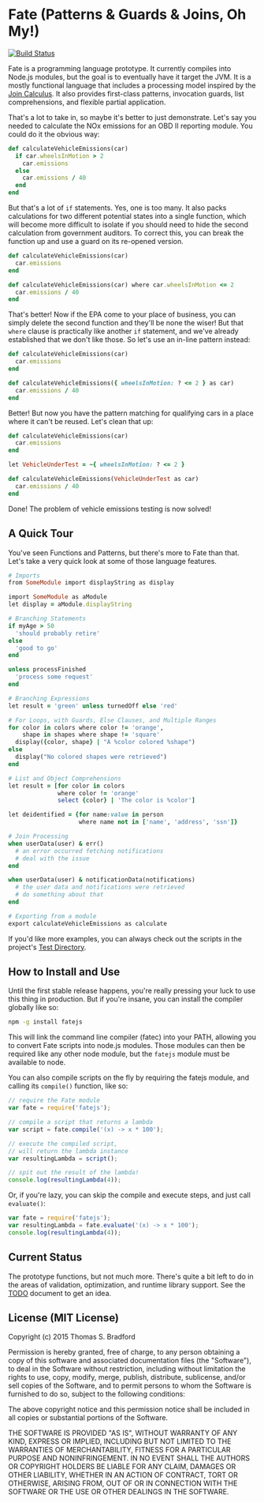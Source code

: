 # Fate (Patterns & Guards & Joins, Oh My!)
[![Build Status](https://travis-ci.org/Forty-Niner/fate-lang.svg?branch=master)](https://travis-ci.org/Forty-Niner/fate-lang)

Fate is a programming language prototype.  It currently compiles into Node.js modules, but the goal is to eventually have it target the JVM.  It is a mostly functional language that includes a processing model inspired by the [Join Calculus](https://en.wikipedia.org/wiki/Join-calculus).  It also provides first-class patterns, invocation guards, list comprehensions, and flexible partial application.

That's a lot to take in, so maybe it's better to just demonstrate.  Let's say you needed to calculate the NOx emissions for an OBD II reporting module.  You could do it the obvious way:

```ruby
def calculateVehicleEmissions(car)
  if car.wheelsInMotion > 2
    car.emissions
  else
    car.emissions / 40
  end
end
```

But that's a lot of `if` statements.  Yes, one is too many.  It also packs calculations for two different potential states into a single function, which will become more difficult to isolate if you should need to hide the second calculation from government auditors.  To correct this, you can break the function up and use a guard on its re-opened version.

```ruby
def calculateVehicleEmissions(car)
  car.emissions
end

def calculateVehicleEmissions(car) where car.wheelsInMotion <= 2
  car.emissions / 40
end
```

That's better!  Now if the EPA come to your place of business, you can simply delete the second function and they'll be none the wiser!  But that `where` clause is practically like another `if` statement, and we've already established that we don't like those.  So let's use an in-line pattern instead:

```ruby
def calculateVehicleEmissions(car)
  car.emissions
end

def calculateVehicleEmissions({ wheelsInMotion: ? <= 2 } as car)
  car.emissions / 40
end
```

Better!  But now you have the pattern matching for qualifying cars in a place where it can't be reused.  Let's clean that up:


```ruby
def calculateVehicleEmissions(car)
  car.emissions
end

let VehicleUnderTest = ~{ wheelsInMotion: ? <= 2 }

def calculateVehicleEmissions(VehicleUnderTest as car)
  car.emissions / 40
end
```

Done!  The problem of vehicle emissions testing is now solved!

## A Quick Tour
You've seen Functions and Patterns, but there's more to Fate than that.  Let's take a very quick look at some of those language features.

```ruby
# Imports
from SomeModule import displayString as display

import SomeModule as aModule
let display = aModule.displayString

# Branching Statements
if myAge > 50
  'should probably retire'
else
  'good to go'
end

unless processFinished
  'process some request'
end

# Branching Expressions
let result = 'green' unless turnedOff else 'red'

# For Loops, with Guards, Else Clauses, and Multiple Ranges
for color in colors where color != 'orange',
    shape in shapes where shape != 'square'
  display({color, shape} | "A %color colored %shape")
else
  display("No colored shapes were retrieved")
end

# List and Object Comprehensions
let result = [for color in colors
              where color != 'orange'
              select {color} | 'The color is %color']

let deidentified = {for name:value in person
                    where name not in ['name', 'address', 'ssn']}

# Join Processing
when userData(user) & err()
  # an error occurred fetching notifications
  # deal with the issue
end

when userData(user) & notificationData(notifications)
  # the user data and notifications were retrieved
  # do something about that
end

# Exporting from a module
export calculateVehicleEmissions as calculate
```

If you'd like more examples, you can always check out the scripts in the project's [Test Directory](https://github.com/Forty-Niner/fate-lang/tree/master/test).

## How to Install and Use
Until the first stable release happens, you're really pressing your luck to use this thing in production.  But if you're insane, you can install the compiler globally like so:

```bash
npm -g install fatejs
```

This will link the command line compiler (fatec) into your PATH, allowing you to convert Fate scripts into node.js modules.  Those modules can then be required like any other node module, but the `fatejs` module must be available to node.

You can also compile scripts on the fly by requiring the fatejs module, and calling its `compile()` function, like so:

```javascript
// require the Fate module
var fate = require('fatejs');

// compile a script that returns a lambda
var script = fate.compile('(x) -> x * 100');

// execute the compiled script,
// will return the lambda instance
var resultingLambda = script();

// spit out the result of the lambda!
console.log(resultingLambda(4));
```

Or, if you're lazy, you can skip the compile and execute steps, and just call `evaluate()`:

```javascript
var fate = require('fatejs');
var resultingLambda = fate.evaluate('(x) -> x * 100');
console.log(resultingLambda(4));
```

## Current Status
The prototype functions, but not much more.  There's quite a bit left to do in the areas of validation, optimization, and runtime library support.  See the [TODO](doc/TODO.md) document to get an idea.

## License (MIT License)
Copyright (c) 2015 Thomas S. Bradford

Permission is hereby granted, free of charge, to any person
obtaining a copy of this software and associated documentation
files (the "Software"), to deal in the Software without
restriction, including without limitation the rights to use,
copy, modify, merge, publish, distribute, sublicense, and/or
sell copies of the Software, and to permit persons to whom the
Software is furnished to do so, subject to the following
conditions:

The above copyright notice and this permission notice shall be
included in all copies or substantial portions of the Software.

THE SOFTWARE IS PROVIDED "AS IS", WITHOUT WARRANTY OF ANY KIND,
EXPRESS OR IMPLIED, INCLUDING BUT NOT LIMITED TO THE WARRANTIES
OF MERCHANTABILITY, FITNESS FOR A PARTICULAR PURPOSE AND
NONINFRINGEMENT. IN NO EVENT SHALL THE AUTHORS OR COPYRIGHT
HOLDERS BE LIABLE FOR ANY CLAIM, DAMAGES OR OTHER LIABILITY,
WHETHER IN AN ACTION OF CONTRACT, TORT OR OTHERWISE, ARISING
FROM, OUT OF OR IN CONNECTION WITH THE SOFTWARE OR THE USE OR
OTHER DEALINGS IN THE SOFTWARE.
